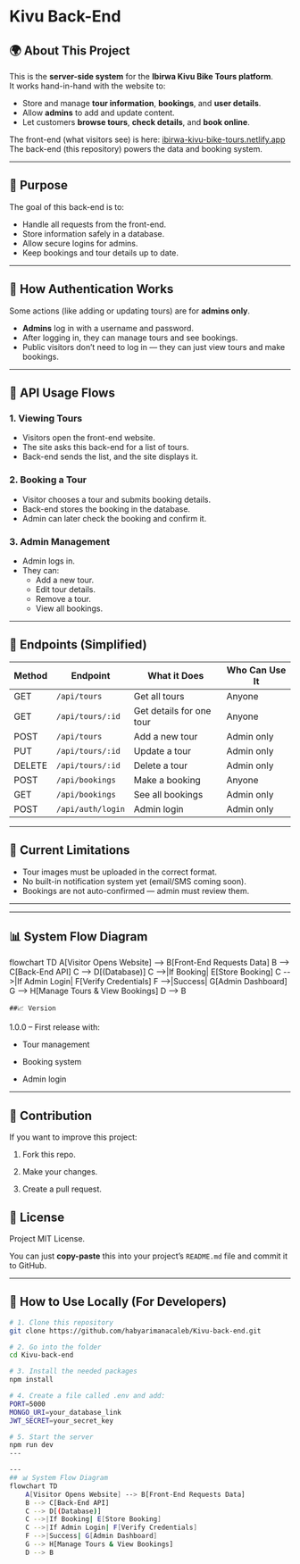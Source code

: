 # Kivu Back-End

## 🌍 About This Project
This is the **server-side system** for the **Ibirwa Kivu Bike Tours platform**.  
It works hand-in-hand with the website to:
- Store and manage **tour information**, **bookings**, and **user details**.
- Allow **admins** to add and update content.
- Let customers **browse tours**, **check details**, and **book online**.

The front-end (what visitors see) is here: [ibirwa-kivu-bike-tours.netlify.app](https://ibirwa-kivu-bike-tours.netlify.app/)  
The back-end (this repository) powers the data and booking system.

---

## 🎯 Purpose
The goal of this back-end is to:
- Handle all requests from the front-end.
- Store information safely in a database.
- Allow secure logins for admins.
- Keep bookings and tour details up to date.

---

## 🔑 How Authentication Works
Some actions (like adding or updating tours) are for **admins only**.  
- **Admins** log in with a username and password.
- After logging in, they can manage tours and see bookings.
- Public visitors don’t need to log in — they can just view tours and make bookings.

---

## 🔗 API Usage Flows

### **1. Viewing Tours**
- Visitors open the front-end website.
- The site asks this back-end for a list of tours.
- Back-end sends the list, and the site displays it.

### **2. Booking a Tour**
- Visitor chooses a tour and submits booking details.
- Back-end stores the booking in the database.
- Admin can later check the booking and confirm it.

### **3. Admin Management**
- Admin logs in.
- They can:
  - Add a new tour.
  - Edit tour details.
  - Remove a tour.
  - View all bookings.

---

## 📍 Endpoints (Simplified)

| Method | Endpoint | What it Does | Who Can Use It |
|--------|----------|--------------|----------------|
| GET    | `/api/tours` | Get all tours | Anyone |
| GET    | `/api/tours/:id` | Get details for one tour | Anyone |
| POST   | `/api/tours` | Add a new tour | Admin only |
| PUT    | `/api/tours/:id` | Update a tour | Admin only |
| DELETE | `/api/tours/:id` | Delete a tour | Admin only |
| POST   | `/api/bookings` | Make a booking | Anyone |
| GET    | `/api/bookings` | See all bookings | Admin only |
| POST   | `/api/auth/login` | Admin login | Admin only |

---

## 🐞 Current Limitations
- Tour images must be uploaded in the correct format.
- No built-in notification system yet (email/SMS coming soon).
- Bookings are not auto-confirmed — admin must review them.

---

---
## 📊 System Flow Diagram
flowchart TD
    A[Visitor Opens Website] --> B[Front-End Requests Data]
    B --> C[Back-End API]
    C --> D[(Database)]
    C -->|If Booking| E[Store Booking]
    C -->|If Admin Login| F[Verify Credentials]
    F -->|Success| G[Admin Dashboard]
    G --> H[Manage Tours & View Bookings]
    D --> B


    ##📈 Version
1.0.0 – First release with:

- Tour management

- Booking system

- Admin login

---

## 🤝 Contribution
If you want to improve this project:

1. Fork this repo.

2. Make your changes.

3. Create a pull request.

## 📜 License
Project MIT License.

You can just **copy-paste** this into your project’s `README.md` file and commit it to GitHub. 

---

## 🚀 How to Use Locally (For Developers)
```bash
# 1. Clone this repository
git clone https://github.com/habyarimanacaleb/Kivu-back-end.git

# 2. Go into the folder
cd Kivu-back-end

# 3. Install the needed packages
npm install

# 4. Create a file called .env and add:
PORT=5000
MONGO_URI=your_database_link
JWT_SECRET=your_secret_key

# 5. Start the server
npm run dev
---

---
## 📊 System Flow Diagram
flowchart TD
    A[Visitor Opens Website] --> B[Front-End Requests Data]
    B --> C[Back-End API]
    C --> D[(Database)]
    C -->|If Booking| E[Store Booking]
    C -->|If Admin Login| F[Verify Credentials]
    F -->|Success| G[Admin Dashboard]
    G --> H[Manage Tours & View Bookings]
    D --> B


 





